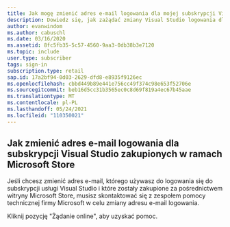 ```yaml
---
title: Jak mogę zmienić adres e-mail logowania dla mojej subskrypcji Visual Studio sprzedaży detalicznej?
description: Dowiedz się, jak zażądać zmiany Visual Studio logowania dla subskrypcji nabytych za pośrednictwem Microsoft Store
author: evanwindom
ms.author: cabuschl
ms.date: 03/16/2020
ms.assetid: 8fc5fb35-5c57-4560-9aa3-0db38b3e7120
ms.topic: include
user.type: subscriber
tags: sign-in
subscription.type: retail
sap.id: 17a2bf94-0d03-2629-dfd8-e8935f9126ec
ms.openlocfilehash: cbbd449b89e441e756cc49f374c98e653f52706e
ms.sourcegitcommit: beb16d5cc31b3565ec0c8d69f819a4ec67b45aae
ms.translationtype: MT
ms.contentlocale: pl-PL
ms.lasthandoff: 05/24/2021
ms.locfileid: "110350021"
---
```

## <a name="how-to-change-your-sign-in-email-address-for-visual-studio-subscriptions-purchased-through-the-microsoft-store"></a>Jak zmienić adres e-mail logowania dla subskrypcji Visual Studio zakupionych w ramach Microsoft Store
Jeśli chcesz zmienić adres e-mail, którego używasz do logowania się do subskrypcji usługi Visual Studio i które zostały zakupione za pośrednictwem witryny Microsoft Store, musisz skontaktować się z zespołem pomocy technicznej firmy Microsoft w celu zmiany adresu e-mail logowania. 

Kliknij pozycję "Żądanie online", aby uzyskać pomoc.